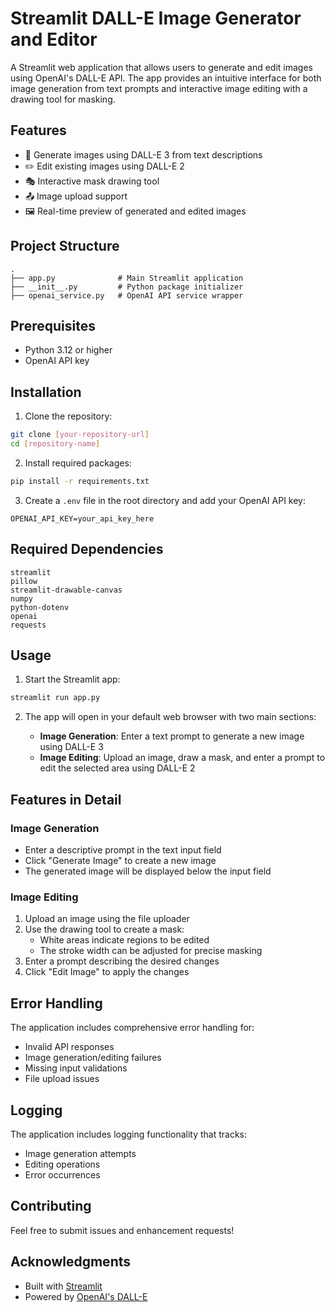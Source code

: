 # Streamlit DALL-E Image Generator and Editor

A Streamlit web application that allows users to generate and edit images using OpenAI's DALL-E API. The app provides an intuitive interface for both image generation from text prompts and interactive image editing with a drawing tool for masking.

## Features

- 🎨 Generate images using DALL-E 3 from text descriptions
- ✏️ Edit existing images using DALL-E 2
- 🎭 Interactive mask drawing tool
- 📤 Image upload support
- 🖼️ Real-time preview of generated and edited images

## Project Structure

```
.
├── app.py              # Main Streamlit application
├── __init__.py         # Python package initializer
├── openai_service.py   # OpenAI API service wrapper
```

## Prerequisites

- Python 3.12 or higher
- OpenAI API key

## Installation

1. Clone the repository:
```bash
git clone [your-repository-url]
cd [repository-name]
```

2. Install required packages:
```bash
pip install -r requirements.txt
```

3. Create a `.env` file in the root directory and add your OpenAI API key:
```env
OPENAI_API_KEY=your_api_key_here
```

## Required Dependencies

```
streamlit
pillow
streamlit-drawable-canvas
numpy
python-dotenv
openai
requests
```

## Usage

1. Start the Streamlit app:
```bash
streamlit run app.py
```

2. The app will open in your default web browser with two main sections:

   - **Image Generation**: Enter a text prompt to generate a new image using DALL-E 3
   - **Image Editing**: Upload an image, draw a mask, and enter a prompt to edit the selected area using DALL-E 2

## Features in Detail

### Image Generation
- Enter a descriptive prompt in the text input field
- Click "Generate Image" to create a new image
- The generated image will be displayed below the input field

### Image Editing
1. Upload an image using the file uploader
2. Use the drawing tool to create a mask:
   - White areas indicate regions to be edited
   - The stroke width can be adjusted for precise masking
3. Enter a prompt describing the desired changes
4. Click "Edit Image" to apply the changes

## Error Handling

The application includes comprehensive error handling for:
- Invalid API responses
- Image generation/editing failures
- Missing input validations
- File upload issues

## Logging

The application includes logging functionality that tracks:
- Image generation attempts
- Editing operations
- Error occurrences

## Contributing

Feel free to submit issues and enhancement requests!

## Acknowledgments

- Built with [Streamlit](https://streamlit.io/)
- Powered by [OpenAI's DALL-E](https://openai.com/dall-e-3)
